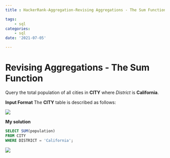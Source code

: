 ```yaml
---
title : HackerRank-Aggregation-Revising Aggregations - The Sum Function

tags:
    - sql
categories:
    - sql 
date: '2021-07-05'

---
```


# Revising Aggregations - The Sum Function


Query the total population of all cities in  **CITY**  where  _District_  is  **California**.

**Input Format**
The **CITY** table is described as follows:

![](https://s3.amazonaws.com/hr-challenge-images/8137/1449729804-f21d187d0f-CITY.jpg)

**My solution**
```sql
SELECT SUM(population)
FROM CITY
WHERE DISTRICT = 'California';
```

![](https://i.imgur.com/m3VkDp7.png)


